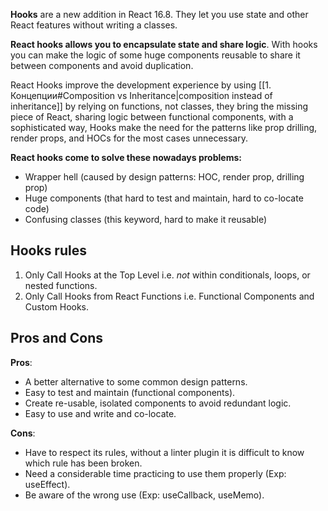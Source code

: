**Hooks** are a new addition in React 16.8. They let you use state and other React features without writing a classes.

**React hooks allows you to encapsulate state and share logic**. With hooks you can make the logic of some huge components reusable to share it between components and avoid duplication.

React Hooks improve the development experience by using [[1. Концепции#Composition vs Inheritance|composition instead of inheritance]] by relying on functions, not classes, they bring the missing piece of React, sharing logic between functional components, with a sophisticated way, Hooks make the need for the patterns like prop drilling, render props, and HOCs for the most cases unnecessary.

**React hooks come to solve these nowadays problems:**

-   Wrapper hell (caused by design patterns: HOC, render prop, drilling prop)
-   Huge components (that hard to test and maintain, hard to co-locate code)
-   Confusing classes (this keyword, hard to make it reusable)

## Hooks rules

1. Only Call Hooks at the Top Level i.e. _not_ within conditionals, loops, or nested functions.
2. Only Call Hooks from React Functions i.e. Functional Components and Custom Hooks.

## Pros and Cons

**Pros**:

-   A better alternative to some common design patterns.
-   Easy to test and maintain (functional components).
-   Create re-usable, isolated components to avoid redundant logic.
-   Easy to use and write and co-locate.

**Cons**:

-   Have to respect its rules, without a linter plugin it is difficult to know which rule has been broken.
-   Need a considerable time practicing to use them properly (Exp: useEffect).
-   Be aware of the wrong use (Exp: useCallback, useMemo).



